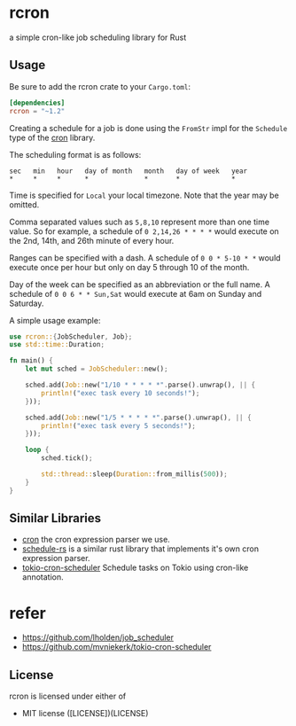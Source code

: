 # rcron

a simple cron-like job scheduling library for Rust

## Usage

Be sure to add the rcron crate to your `Cargo.toml`:

```toml
[dependencies]
rcron = "~1.2"
```

Creating a schedule for a job is done using the `FromStr` impl for the
`Schedule` type of the [cron](https://github.com/zslayton/cron) library.

The scheduling format is as follows:

```text
sec   min   hour   day of month   month   day of week   year
*     *     *      *              *       *             *
```

Time is specified for `Local` your local timezone. Note that the year may
be omitted.

Comma separated values such as `5,8,10` represent more than one time value. So
for example, a schedule of `0 2,14,26 * * * *` would execute on the 2nd, 14th,
and 26th minute of every hour.

Ranges can be specified with a dash. A schedule of `0 0 * 5-10 * *` would
execute once per hour but only on day 5 through 10 of the month.

Day of the week can be specified as an abbreviation or the full name. A
schedule of `0 0 6 * * Sun,Sat` would execute at 6am on Sunday and Saturday.

A simple usage example:

```rust
use rcron::{JobScheduler, Job};
use std::time::Duration;

fn main() {
    let mut sched = JobScheduler::new();

    sched.add(Job::new("1/10 * * * * *".parse().unwrap(), || {
        println!("exec task every 10 seconds!");
    }));

    sched.add(Job::new("1/5 * * * * *".parse().unwrap(), || {
        println!("exec task every 5 seconds!");
    }));

    loop {
        sched.tick();

        std::thread::sleep(Duration::from_millis(500));
    }
}
```

## Similar Libraries

* [cron](https://github.com/zslayton/cron) the cron expression parser we use.
* [schedule-rs](https://github.com/mehcode/schedule-rs) is a similar rust library that implements it's own cron expression parser.
* [tokio-cron-scheduler](https://github.com/mvniekerk/tokio-cron-scheduler) Schedule tasks on Tokio using cron-like annotation.

# refer
- https://github.com/lholden/job_scheduler
- https://github.com/mvniekerk/tokio-cron-scheduler

## License

rcron is licensed under either of

 * MIT license ([LICENSE])(LICENSE)

